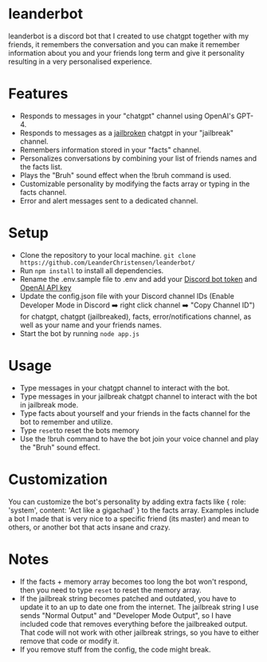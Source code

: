 # leanderbot

leanderbot is a discord bot that I created to use chatgpt together with my friends, it remembers the conversation and you can make it remember information about you and your friends long term and give it personality resulting in a very personalised experience.

# Features

- Responds to messages in your "chatgpt" channel using OpenAI's GPT-4.
- Responds to messages as a [jailbroken](https://www.jailbreakchat.com/) chatgpt in your "jailbreak" channel.
- Remembers information stored in your "facts" channel.
- Personalizes conversations by combining your list of friends names and the facts list.
- Plays the "Bruh" sound effect when the !bruh command is used.
- Customizable personality by modifying the facts array or typing in the facts channel.
- Error and alert messages sent to a dedicated channel.

# Setup

- Clone the repository to your local machine. ```git clone https://github.com/LeanderChristensen/leanderbot/```
- Run ```npm install``` to install all dependencies.
- Rename the .env.sample file to .env and add your [Discord bot token](https://discord.com/developers/applications) and [OpenAI API key](https://platform.openai.com/account/api-keys)
- Update the config.json file with your Discord channel IDs (Enable Developer Mode in Discord ➡️ right click channel ➡️ "Copy Channel ID") for chatgpt, chatgpt (jailbreaked), facts, error/notifications channel, as well as your name and your friends names.
- Start the bot by running ```node app.js```

# Usage

- Type messages in your chatgpt channel to interact with the bot.
- Type messages in your jailbreak chatgpt channel to interact with the bot in jailbreak mode.
- Type facts about yourself and your friends in the facts channel for the bot to remember and utilize.
- Type ```reset```to reset the bots memory
- Use the !bruh command to have the bot join your voice channel and play the "Bruh" sound effect.

# Customization

You can customize the bot's personality by adding extra facts like { role: 'system', content: 'Act like a gigachad' } to the facts array. Examples include a bot I made that is very nice to a specific friend (its master) and mean to others, or another bot that acts insane and crazy.

# Notes

- If the facts + memory array becomes too long the bot won't respond, then you need to type ```reset``` to reset the memory array.
- If the jailbreak string becomes patched and outdated, you have to update it to an up to date one from the internet. The jailbreak string I use sends "Normal Output" and "Developer Mode Output", so I have included code that removes everything before the jailbreaked output. That code will not work with other jailbreak strings, so you have to either remove that code or modify it.
- If you remove stuff from the config, the code might break.
